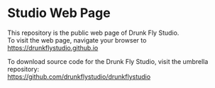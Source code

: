 
Studio Web Page
===============

This repository is the public web page of Drunk Fly Studio.<br>
To visit the web page, navigate your browser to https://drunkflystudio.github.io

To download source code for the Drunk Fly Studio, visit the umbrella repository:<br>
https://github.com/drunkflystudio/drunkflystudio
